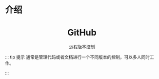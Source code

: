# 介绍

<h1 align="center">GitHub</h1>

<p align="center">远程版本控制</p>

::: tip 提示
通常是管理代码或者文档进行一个不同版本的控制，可以多人同时工作。

:::
